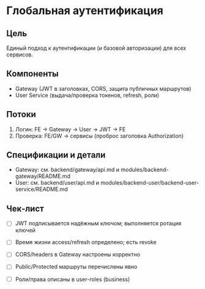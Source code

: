 # Глобальная аутентификация

## Цель
Единый подход к аутентификации (и базовой авторизации) для всех сервисов.

## Компоненты
- Gateway (JWT в заголовках, CORS, защита публичных маршрутов)
- User Service (выдача/проверка токенов, refresh, роли)

## Потоки
1. Логин: FE → Gateway → User → JWT → FE
2. Проверка: FE/GW → сервисы (проброс заголовка Authorization)

## Спецификации и детали
- Gateway: см. backend/gateway/api.md и modules/backend-gateway/README.md
- User: см. backend/user/api.md и modules/backend-user/backend-user-service/README.md

## Чек‑лист
- [ ] JWT подписывается надёжным ключом; выполняется ротация ключей
- [ ] Время жизни access/refresh определено; есть revoke
- [ ] CORS/headers в Gateway настроены корректно
- [ ] Public/Protected маршруты перечислены явно
- [ ] Роли/права описаны в user-roles (business)


